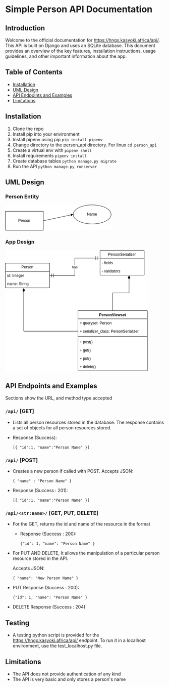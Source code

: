 # Simple Person API Documentation

## Introduction

Welcome to the official documentation for https://hngx.kasyoki.africa/api/. This API is built on Django and uses an SQLite database. This document provides an overview of the key features, installation instructions, usage guidelines, and other important information about the app.

## Table of Contents

- [Installation](#installation)
- [UML Design](#designs)
- [API Endpoints and Examples](#api-endpoints)
- [Limitations](#limitations)

## Installation

1. Clone the repo
2. Install pip into your environment
3. Install pipenv using pip `pip install pipenv`
4. Change directory to the person_api directory. For linux `cd person_api`
5. Create a virtual env with `pipenv shell`
6. Install requirements `pipenv install`
7. Create database tables `python manage.py migrate`
8. Run the API `python manage.py runserver`

## UML Design

### Person Entity

![The Entity Diagram of the Person Object](../UML/person_entity.png)

### App Design

![An Image of the Person API Class Components Designs](../UML/person_api.drawio.png)

## API Endpoints and Examples

Sections show the URL, and method type accepted

### `/api/` [GET]

- Lists all person resources stored in the database. The response contains a set of objects for all person resources stored.

- Response (Success):

  ```
  [{ "id":1, "name":"Person Name" }]
  ```

### `/api/` [POST]

- Creates a new person if called with POST. Accepts JSON:
  ```
  { "name" : "Person Name" }
  ```
- Response (Success : 201):
  ```
  [{ "id":1, "name":"Person Name" }]
  ```

### `/api/<str:name>/` [GET, PUT, DELETE]

- For the GET, returns the id and name of the resource in the format

  - Response (Success : 200):
    ```
    {"id": 1, "name": "Person Name" }
    ```

- For PUT AND DELETE, It allows the manipulation of a particular person resource stored in the API.

  Accepts JSON:

  ```
  { "name": "New Person Name" }
  ```

- PUT Response (Success : 200):
  ```
  {"id": 1, "name": "Person Name" }
  ```
- DELETE Response (Success : 204)

## Testing

- A testing python script is provided for the https://hngx.kasyoki.africa/api/ endpoint. To run it in a localhost environment, use the test_localhost.py file.

## Limitations

- The API does not provide authentication of any kind
- The API is very basic and only stores a person's name
